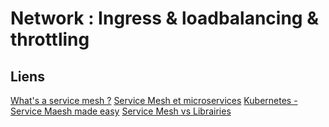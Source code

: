 # Network : Ingress & loadbalancing & throttling


## Liens
[What's a service mesh ?](https://www.redhat.com/fr/topics/microservices/what-is-a-service-mesh)
[Service Mesh et microservices](https://wiki.sfeir.com/kubernetes/servicemesh/)
[Kubernetes - Service Maesh made easy](https://containo.us/blog/announcing-maesh-a-lightweight-and-simpler-service-mesh-made-by-the-traefik-team-cb866edc6f29/)
[Service Mesh vs Librairies](https://blog.octo.com/une-vision-sur-le-service-mesh-service-mesh-versus-librairies-applicatives-lexemple-de-spring-cloud/)
